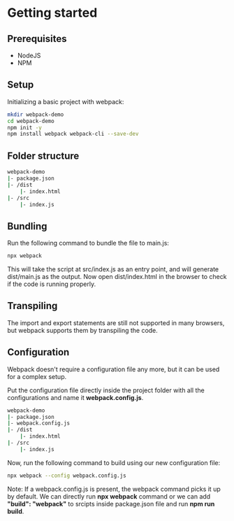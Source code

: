 # Getting started

## Prerequisites

* NodeJS
* NPM

## Setup

Initializing a basic project with webpack:

```bash
mkdir webpack-demo 
cd webpack-demo
npm init -y
npm install webpack webpack-cli --save-dev
```

## Folder structure

```bash
webpack-demo
|- package.json
|- /dist
    |- index.html
|- /src
    |- index.js
```

## Bundling

Run the following command to bundle the file to main.js:

```bash
npx webpack
```

This will take the script at src/index.js as an entry point, and will generate dist/main.js as the output.
Now open dist/index.html in the browser to check if the code is running properly.

## Transpiling

The import and export statements are still not supported in many browsers, but webpack supports them by transpiling the code.

## Configuration

Webpack doesn't require a configuration file any more, but it can be used for a complex setup.

Put the configuration file directly inside the project folder with all the configurations and name it **webpack.config.js**.


```bash
webpack-demo
|- package.json
|- webpack.config.js
|- /dist
    |- index.html
|- /src
    |- index.js
```

Now, run the following command to build using our new configuration file:

```bash
npx webpack --config webpack.config.js
```

Note: If a webpack.config.js is present, the webpack command picks it up by default. We can directly run **npx webpack** command or we can add **"build": "webpack"** to srcipts inside package.json file and run **npm run build**.






